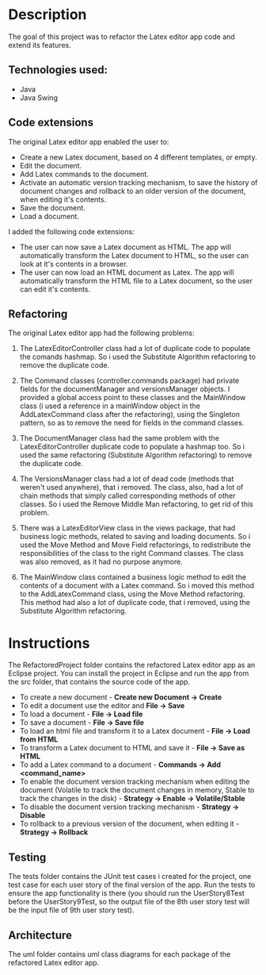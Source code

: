 # Description
The goal of this project was to refactor the Latex editor app code and extend its features.

## Technologies used:
* Java
* Java Swing

## Code extensions
The original Latex editor app enabled the user to:
* Create a new Latex document, based on 4 different templates, or empty.
* Edit the document.
* Add Latex commands to the document.
* Activate an automatic version tracking mechanism, to save the history of document changes and rollback to an older version of the document, when editing it's contents.
* Save the document.
* Load a document.

I added the following code extensions:
* The user can now save a Latex document as HTML. The app will automatically transform the Latex document to HTML, so the user can look at it's contents in a browser.
* The user can now load an HTML document as Latex. The app will automatically transform the HTML file to a Latex document, so the user can edit it's contents.

## Refactoring
The original Latex editor app had the following problems:
1. The LatexEditorController class had a lot of duplicate code to populate the comands hashmap. So i used the Substitute Algorithm refactoring to remove the duplicate code.

2. The Command classes (controller.commands package) had private fields for the documentManager and versionsManager objects. I provided a global access point to these classes and the MainWindow class (i used a reference in a mainWindow object in the AddLatexCommand class after the refactoring), using the Singleton pattern, so as to remove the need for fields in the command classes.

3. The DocumentManager class had the same problem with the LatexEditorController duplicate code to populate a hashmap too. So i used the same refactoring (Substitute Algorithm refactoring) to remove the duplicate code.

4. The VersionsManager class had a lot of dead code (methods that weren't used anywhere), that i removed. The class, also, had a lot of chain methods that simply called corresponding methods of other classes. So i used the Remove Middle Man refactoring, to get rid of this problem.

5. There was a LatexEditorView class in the views package, that had business logic methods, related to saving and loading documents. So i used the Move Method and Move Field refactorings, to redistribute the responsibilities of the class to the right Command classes. The class was also removed, as it had no purpose anymore.

6. The MainWindow class contained a business logic method to edit the contents of a document with a Latex command. So i moved this method to the AddLatexCommand class, using the Move Method refactoring. This method had also a lot of duplicate code, that i removed, using the Substitute Algorithm refactoring.

# Instructions
The RefactoredProject folder contains the refactored Latex editor app as an Eclipse project. You can install the project in Eclipse and run the app from the src folder, that contains the source code of the app.

* To create a new document - **Create new Document -> Create**
* To edit a document use the editor and **File -> Save**
* To load a document - **File -> Load file**
* To save a document - **File -> Save file**
* To load an html file and transform it to a Latex document - **File -> Load from HTML**
* To transform a Latex document to HTML and save it - **File -> Save as HTML**
* To add a Latex command to a document - **Commands -> Add <command_name>**
* To enable the document version tracking mechanism when editing the document (Volatile to track the document changes in memory, Stable to track the changes in the disk) - **Strategy -> Enable -> Volatile/Stable**
* To disable the document version tracking mechanism - **Strategy -> Disable**
* To rollback to a previous version of the document, when editing it - **Strategy -> Rollback**

## Testing
The tests folder contains the JUnit test cases i created for the project, one test case for each user story of the final version of the app. Run the tests to ensure the app functionality is there (you should run the UserStory8Test before the UserStory9Test, so the output file of the 8th user story test will be the input file of 9th user story test).

## Architecture
The uml folder contains uml class diagrams for each package of the refactored Latex editor app.

